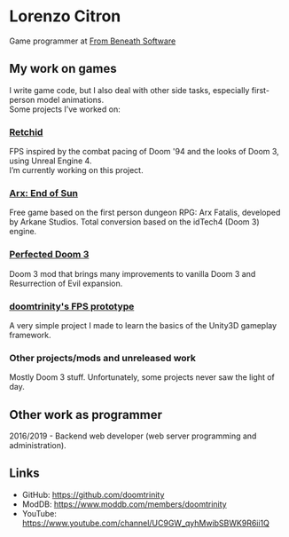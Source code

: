 # Lorenzo Citron

Game programmer at [From Beneath Software](https://www.from-beneath-software.com/)

## My work on games
I write game code, but I also deal with other side tasks, especially first-person model animations.  
Some projects I’ve worked on:

### [Retchid](https://store.steampowered.com/app/1419060/Retchid/)
FPS inspired by the combat pacing of Doom '94 and the looks of Doom 3, using Unreal Engine 4.  
I’m currently working on this project.

### [Arx: End of Sun](https://www.moddb.com/mods/arx-end-of-sun)
Free game based on the first person dungeon RPG: Arx Fatalis, developed by Arkane Studios. Total conversion based on the idTech4 (Doom 3) engine.

### [Perfected Doom 3](https://www.moddb.com/mods/perfected-doom-3-version-500)
Doom 3 mod that brings many improvements to vanilla Doom 3 and Resurrection of Evil expansion.

### [doomtrinity's FPS prototype](https://www.youtube.com/watch?v=bkWZRlPL54c)
A very simple project I made to learn the basics of the Unity3D gameplay framework.

### Other projects/mods and unreleased work
Mostly Doom 3 stuff. Unfortunately, some projects never saw the light of day.

## Other work as programmer
2016/2019 - Backend web developer (web server programming and administration).

## Links
- GitHub: https://github.com/doomtrinity
- ModDB: https://www.moddb.com/members/doomtrinity
- YouTube: https://www.youtube.com/channel/UC9GW_qyhMwibSBWK9R6ii1Q
